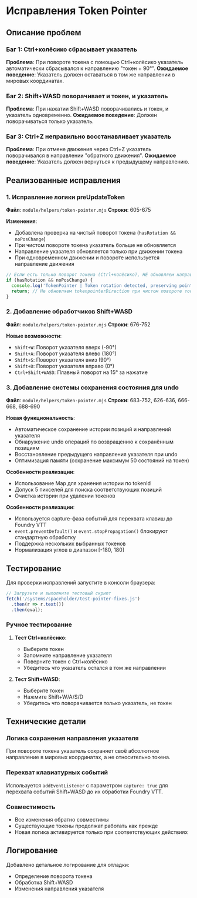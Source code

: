 # Исправления Token Pointer

## Описание проблем

### Баг 1: Ctrl+колёсико сбрасывает указатель
**Проблема**: При повороте токена с помощью Ctrl+колёсико указатель автоматически сбрасывался к направлению "токен + 90°".
**Ожидаемое поведение**: Указатель должен оставаться в том же направлении в мировых координатах.

### Баг 2: Shift+WASD поворачивает и токен, и указатель
**Проблема**: При нажатии Shift+WASD поворачивались и токен, и указатель одновременно.
**Ожидаемое поведение**: Должен поворачиваться только указатель.

### Баг 3: Ctrl+Z неправильно восстанавливает указатель
**Проблема**: При отмене движения через Ctrl+Z указатель поворачивался в направлении "обратного движения".
**Ожидаемое поведение**: Указатель должен вернуться к предыдущему направлению.

## Реализованные исправления

### 1. Исправление логики preUpdateToken

**Файл**: `module/helpers/token-pointer.mjs`
**Строки**: 605-675

**Изменения**:
- Добавлена проверка на чистый поворот токена (`hasRotation && noPosChange`)
- При чистом повороте токена указатель больше не обновляется
- Направление указателя обновляется только при движении токена
- При одновременном движении и повороте используется направление движения

```javascript
// Если есть только поворот токена (Ctrl+колёсико), НЕ обновляем направление указателя
if (hasRotation && noPosChange) {
  console.log('TokenPointer | Token rotation detected, preserving pointer direction');
  return; // Не обновляем tokenpointerDirection при чистом повороте токена
}
```

### 2. Добавление обработчиков Shift+WASD

**Файл**: `module/helpers/token-pointer.mjs`
**Строки**: 676-752

**Новые возможности**:
- `Shift+W`: Поворот указателя вверх (-90°)
- `Shift+A`: Поворот указателя влево (180°)
- `Shift+S`: Поворот указателя вниз (90°)
- `Shift+D`: Поворот указателя вправо (0°)
- `Ctrl+Shift+WASD`: Плавный поворот на 15° за нажатие

### 3. Добавление системы сохранения состояния для undo

**Файл**: `module/helpers/token-pointer.mjs`
**Строки**: 683-752, 626-636, 666-668, 688-690

**Новая функциональность**:
- Автоматическое сохранение истории позиций и направлений указателя
- Обнаружение undo операций по возвращению к сохранённым позициям
- Восстановление предыдущего направления указателя при undo
- Оптимизация памяти (сохранение максимум 50 состояний на токен)

**Особенности реализации**:
- Использование Map для хранения истории по tokenId
- Допуск 5 пикселей для поиска соответствующих позиций
- Очистка истории при удалении токенов

**Особенности реализации**:
- Используется capture-фаза событий для перехвата клавиш до Foundry VTT
- `event.preventDefault()` и `event.stopPropagation()` блокируют стандартную обработку
- Поддержка нескольких выбранных токенов
- Нормализация углов в диапазон [-180, 180]

## Тестирование

Для проверки исправлений запустите в консоли браузера:
```javascript
// Загрузите и выполните тестовый скрипт
fetch('/systems/spaceholder/test-pointer-fixes.js')
  .then(r => r.text())
  .then(eval);
```

### Ручное тестирование

1. **Тест Ctrl+колёсико**:
   - Выберите токен
   - Запомните направление указателя
   - Поверните токен с Ctrl+колёсико
   - Убедитесь что указатель остался в том же направлении

2. **Тест Shift+WASD**:
   - Выберите токен  
   - Нажмите Shift+W/A/S/D
   - Убедитесь что поворачивается только указатель, не токен

## Технические детали

### Логика сохранения направления указателя
При повороте токена указатель сохраняет своё абсолютное направление в мировых координатах, а не относительно токена.

### Перехват клавиатурных событий
Используется `addEventListener` с параметром `capture: true` для перехвата событий Shift+WASD до их обработки Foundry VTT.

### Совместимость
- Все изменения обратно совместимы
- Существующие токены продолжат работать как прежде
- Новая логика активируется только при соответствующих действиях

## Логирование

Добавлено детальное логирование для отладки:
- Определение поворота токена
- Обработка Shift+WASD
- Изменения направления указателя